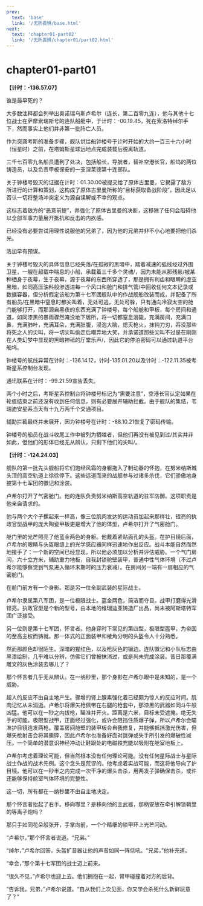 ```yaml
---
prev:
  text: 'base'
  link: '/无所畏惧/base.html'
next:
  text: 'chapter01-part02'
  link: '/无所畏惧/chapter01/part02.html'
---
```


# chapter01-part01

**【计时：-136.57.07】**

谁是最早死的？

大多数注释都会列举出奥诺瑞乌斯卢希尔（连长，第二百零九连），他与其他十七位战士在萨摩索瑞斯号的连队船舱中，于计时：-00.19.45，死在索洛特绰尔手下，然而事实上他们并非第一批阵亡人员。

作为突袭考斯的准备步骤，舰队供给船钟楼号于计时开始的大约一百三十六小时（恒星时）之前，在塔姆斯星球远地点完成装载后脱离轨道。

三千七百零九名船员遭到了处决，包括船长，导航者，替补空港长官，船坞的两位铸造员，以及负责甲板保安的一支涅莱德第十连部队。

关于钟楼号毁灭的证据在计时：01.30.00被提交给了原体古里曼，它揭露了敌方所进行的计算和策划，这构成了原体古里曼所称的“目标获取备战阶段”，因此足以否认一切将整场冲突定义为源自误解或不幸的观点。

这标志着敌方的“恶意前提”，并强化了原体古里曼的决断，这移除了任何会阻碍他以全部军事力量展开抵抗和反击的内疚感。

已经没有必要尝试用理性说服他的兄弟了，因为他的兄弟并非不小心地要把他们杀光。

洛加早有预谋。

关于钟楼号毁灭的具体信息已经失落/在孤寂的黑暗中，踏着减速的弧线经过外围卫星，一艘在超载中喘息的小船，承载着三千多个灵魂/，因为未能从那残骸/被某种栖身于夜幕，生于夜幕，源于夜幕的东西所穿透了，那是拥有利齿和眼睛的虚空黑暗，如同高压油料般渗透进每一个风口和舱门和排气管/中回收任何文本记录或数据容器，但分析假定该船为第十七军团舰队中的作战舰船改装而成，并配备了所有船员/在黑暗中窒息时都尖叫着，无处可逃，无处可躲，只有通向冷寂太空的舱门能够打开，而那源自黑夜的东西充满了钟楼号，每个船舱和甲板，每个房间和通道，如同漆黑的暴雨骤然淹没地下居所，将一切都窒息溺毙，充满房间，充满口鼻，充满肺叶，充满耳朵，充满肚腹，浸泡大脑，熄灭枪火，抹钝刀刃，吞没那些将死之人的尖叫，将一切尖叫偷走后嘲弄地大笑，并承诺道那些尖叫不过是在刚刚在人类幻梦中显现的黑暗神祗的厅堂乐声/，因此它的停泊密码可以通过轨道平台船坞。

钟楼号的航线异常在计时：-136.14.12，计时-135.01.20以及计时：-122.11.35被考斯星系控制台发现。

通讯联系在计时：-99.21.59宣告丢失。

两个小时之后，考斯星系控制台将钟楼号标记为“需要注意”，空港长官认定如果在轮值结束之前还没有收到任何信息，则有必要展开辅助拦截。由于舰队的集结，韦瑞迪安星系当天有十九万两千个交通项目。

辅助拦截最终并未展开，因为钟楼号在计时：-88.10.21恢复了密码传输。

钟楼号的船员在战斗收尾工作中被列为牺牲者，但他们再没有被见到过/其实并非如此，但他们的形体已经无从辨认，只剩下他们的尖叫/。

**【计时：-124.24.03】**

舰队的第一批先头舰船将它们饱经风霜的身躯拖入了制动器的怀抱，在努米纳斯城头顶的高空轨道上徐徐停下。这些远道而来的战舰参与过诸多杀伐，它们骄傲地身披第十七军团的徽记和涂装。

卢希尔打开了气密舱门。他的连队负责努米纳斯高空轨道的驻军防御。这项职责是他亲自请求的。

他与两个大个子摞起来一样高，像三位肌肉发达的运动员加起来那样壮，锃亮的执政官型战甲的庞大陶瓷甲板更是增大了他的体型，卢希尔打开了气密舱门。

舱门里的光芒照亮了他蓝金两色的身躯。他戴着紧贴面孔的头盔。在护目镜后面，卢希尔的眼睛与头盔眼缝上的光学感应器同样迅速地作出反应。战斗本能自然而然地接手了：一个新的空间已经显现，所以他必须加以分析并评估威胁。一个气门房间，六十立方米，辅助重力地板，自我封锁舱壁装甲，普通中性气体环境（不过卢希尔能够察觉到气泵进入循环末期时的压力衰减）。在房间另一端有一扇相应的气密舱门。

在舱门前方有一个身影。那是另一位全副武装的星际战士。

卢希尔隶属第八军团，是一位极限战士。蓝金两色，简洁而夺目。战甲打磨得光滑锃亮。执政官型是个新的型号，由本地的维瑞迪亚铸造厂出品，尚未被阿斯塔特军团广泛接受。

另一位则是第十七军团，怀言者。他身穿时下常见的第四型，极限型盔甲，为帝国的至高主权而铸就。那一体式的正面装甲和棱角分明的头盔令人十分熟悉。

然而那颜色却很陌生。深暗的猩红色，以及枪灰色的镶边。连队徽记和小队标志由黑漆绘制，几乎难以分辨，仿佛它们曾被抹消过，或是尚未完成涂装。昔日那覆满雕文的灰色涂装去哪儿了？

那个怀言者几乎无从辨认。在一纳秒里，那个身影在卢希尔眼中是未知的，是一个威胁。

超人的反应不由自主地产生。骤增的肾上腺素强化着已经颇为惊人的反应时间。肌肉记忆从未消逝。卢希尔将爆矢枪佩带在右腿的枪套中，那漆黑的武器如同斗牛般凶猛。他可以在一秒之内拔枪，瞄准并开火。距离是六米，目标未受遮掩。绝无失手的可能。极限型战甲，正面经过强化，或许会阻挡住质爆子弹，所以卢希尔会瞄准护目镜连发两枪。覆盖房间舱壁的装甲板会自我修复，并能够抵挡激光伤害，但爆矢枪射击会将其撕碎，因此卢希尔也准备好面对跳弹或失手所引发的爆破性减压。一个简单的潜意识神经冲动让鞋跟处的电磁铁充能以吸附在舱室地板上。

卢希尔考虑着理论可能，但当然根本没有任何理论可能。没有任何星际战士与星际战士作战的战术先例。这个念头是荒谬的。他考虑着实战可能，而这将他导向了护目镜。他可以在一秒半之内完成一次干净的爆头击杀，用两发子弹确保击杀，或许还能够保持舱室气体环境的完整性。

这一切，所有都在一纳秒里不由自主地决定。

那个怀言者抬起了右手。移向哪里？是移向他的主武器，那柄安放在牵引解锁鞘里的等离子炮吗？

那只手如同花朵般张开，手掌向前，一个个精细的锁甲环上光芒闪动。

“卢希尔，”那个怀言者说道。“兄弟。”

“绰尔，”卢希尔回答，头盔扩音器让他的声音如同一阵低吼。“兄弟，”他补充道。

“幸会，”那个第十七军团的战士迈上前来。

“很久不见，”卢希尔也迎上去。他们拥抱在一起，臂甲碰撞着对方的后背。

“告诉我，兄弟，”卢希尔说道。“自从我们上次见面，你又学会杀死什么新鲜玩意了？”
